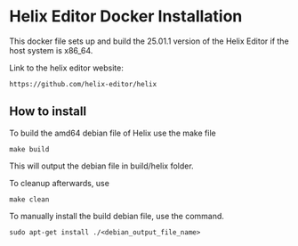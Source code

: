 # Helix Editor Docker Installation

This docker file sets up and build the 25.01.1 version of the Helix Editor if the host system is x86_64.

Link to the helix editor website:
~~~
https://github.com/helix-editor/helix
~~~

## How to install
To build the amd64 debian file of Helix use the make file

~~~
make build
~~~
This will output the debian file in build/helix folder.

To cleanup afterwards, use

~~~
make clean
~~~

To manually install the build debian file, use the command.

~~~
sudo apt-get install ./<debian_output_file_name>
~~~
